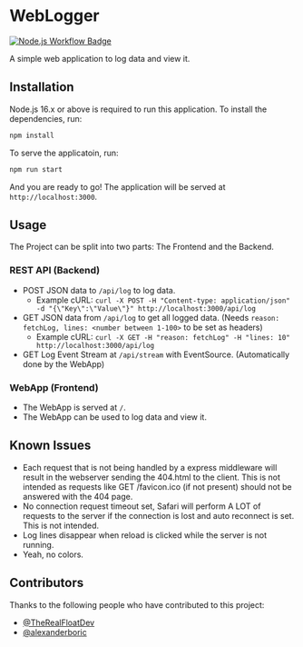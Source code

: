 # WebLogger

<a href="https://github.com/fussel132/weblogger/actions"><img src="https://github.com/fussel132/weblogger/actions/workflows/node.js.yml/badge.svg?branch=main" alt="Node.js Workflow Badge"></a>

A simple web application to log data and view it.

## Installation

Node.js 16.x or above is required to run this application. To install the dependencies, run:

```bash
npm install
```
To serve the applicatoin, run:

```bash
npm run start
```
And you are ready to go! The application will be served at `http://localhost:3000`.

## Usage

The Project can be split into two parts: The Frontend and the Backend.

### REST API (Backend)
- POST JSON data to `/api/log` to log data.
  - Example cURL: `curl -X POST -H "Content-type: application/json" -d "{\"Key\":\"Value\"}" http://localhost:3000/api/log`
- GET JSON data from `/api/log` to get all logged data. (Needs `reason: fetchLog, lines: <number between 1-100>` to be set as headers)
  - Example cURL: `curl -X GET -H "reason: fetchLog" -H "lines: 10" http://localhost:3000/api/log`
- GET Log Event Stream at `/api/stream` with EventSource. (Automatically done by the WebApp)

### WebApp (Frontend)
- The WebApp is served at `/`.
- The WebApp can be used to log data and view it.

## Known Issues
- Each request that is not being handled by a express middleware will result in the webserver sending the 404.html to the client. This is not intended as requests like GET /favicon.ico (if not present) should not be answered with the 404 page.
- No connection request timeout set, Safari will perform A LOT of requests to the server if the connection is lost and auto reconnect is set. This is not intended.
- Log lines disappear when reload is clicked while the server is not running.
- Yeah, no colors.

## Contributors
Thanks to the following people who have contributed to this project:
- [@TheRealFloatDev](https://github.com/TheRealFloatDev)
- [@alexanderboric](https://github.com/alexanderboric)
